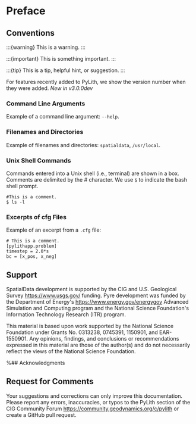 # Preface

## Conventions

:::{warning}
This is a warning.
:::

:::{important}
This is something important.
:::

:::{tip}
This is a tip, helpful hint, or suggestion.
:::

For features recently added to PyLith, we show the version number when they
were added.
*New in v3.0.0dev*

### Command Line Arguments

Example of a command line argument: `--help`.

### Filenames and Directories

Example of filenames and directories: `spatialdata`, `/usr/local`.

### Unix Shell Commands

Commands entered into a Unix shell (i.e., terminal) are shown in a box.
Comments are delimited by the # character. We use `$` to indicate the bash shell prompt.

```{code-block} bash
#This is a comment.
$ ls -l
```

### Excerpts of cfg Files

Example of an excerpt from a `.cfg` file:

```{code-block} cfg
# This is a comment.
[pylithapp.problem]
timestep = 2.0*s
bc = [x_pos, x_neg]
```

## Support

SpatialData development is supported by the CIG and U.S. Geological Survey <https://www.usgs.gov/> funding.
Pyre development was funded by the Department of Energy's <https://www.energy.gov/energygov> Advanced Simulation and Computing program and the National Science Foundation's Information Technology Research (ITR) program.

This material is based upon work supported by the National Science Foundation under Grants No. 0313238, 0745391, 1150901, and EAR-1550901.
Any opinions, findings, and conclusions or recommendations expressed in this material are those of the author(s) and do not necessarily reflect the views of the National Science Foundation.

%## Acknowledgments

## Request for Comments

Your suggestions and corrections can only improve this documentation.
Please report any errors, inaccuracies, or typos to the PyLith section of the CIG Community Forum <https://community.geodynamics.org/c/pylith> or create a GitHub pull request.
